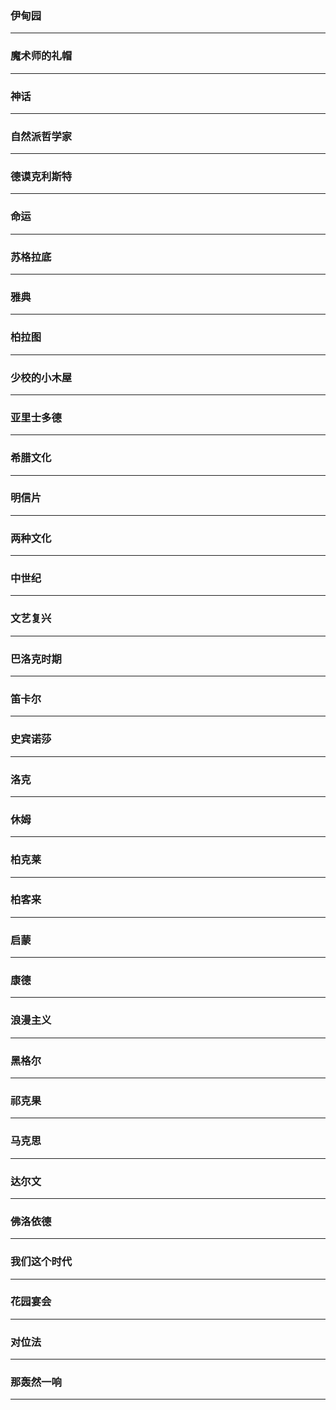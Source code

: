 ### 伊甸园
***
### 魔术师的礼帽
***
### 神话
***
### 自然派哲学家
***
### 德谟克利斯特
***
### 命运
***
### 苏格拉底
***
### 雅典
***
### 柏拉图
***
### 少校的小木屋
***
### 亚里士多德
***
### 希腊文化
***
### 明信片
***
### 两种文化
***
### 中世纪
***
### 文艺复兴
***
### 巴洛克时期
***
### 笛卡尔
***
### 史宾诺莎
***
### 洛克
***
### 休姆
***
### 柏克莱
***
### 柏客来
***
### 启蒙
***
### 康德
***
### 浪漫主义
***
### 黑格尔
***
### 祁克果
***
### 马克思
***
### 达尔文
***
### 佛洛依德
***
### 我们这个时代
***
### 花园宴会
***
### 对位法
***
### 那轰然一响
***